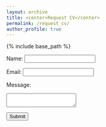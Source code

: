 ```yaml
---
layout: archive
title: <center>Request CV</center>
permalink: /request_cv/
author_profile: true
---
```


{% include base_path %}

<form action="https://formspree.io/career@schulz-artur.de" method="POST">
  <label for="name">Name:</label>
  <input type="text" id="name" name="name" required>
  
  <label for="email">Email:</label>
  <input type="email" id="email" name="email" required>
  
  <label for="message">Message:</label>
  <textarea id="message" name="message" required></textarea>
  
  <button type="submit">Submit</button>
</form>